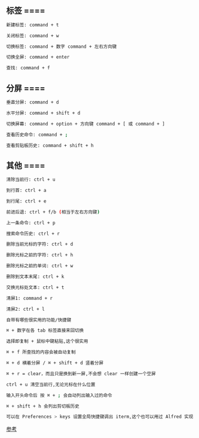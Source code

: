 ## 标签 ====
```bash
新建标签: command + t

关闭标签: command + w

切换标签: command + 数字 command + 左右方向键

切换全屏: command + enter

查找: command + f
```

## 分屏 ====
```bash
垂直分屏: command + d

水平分屏: command + shift + d

切换屏幕: command + option + 方向键 command + [ 或 command + ]

查看历史命令: command + ;

查看剪贴板历史: command + shift + h
```

## 其他 ====
```bash
清除当前行: ctrl + u

到行首: ctrl + a

到行尾: ctrl + e

前进后退: ctrl + f/b (相当于左右方向键)

上一条命令: ctrl + p

搜索命令历史: ctrl + r

删除当前光标的字符: ctrl + d

删除光标之前的字符: ctrl + h

删除光标之前的单词: ctrl + w

删除到文本末尾: ctrl + k

交换光标处文本: ctrl + t

清屏1: command + r

清屏2: ctrl + l

自带有哪些很实用的功能/快捷键

⌘ + 数字在各 tab 标签直接来回切换

选择即复制 + 鼠标中键粘贴,这个很实用

⌘ + f 所查找的内容会被自动复制

⌘ + d 横着分屏 / ⌘ + shift + d 竖着分屏

⌘ + r = clear，而且只是换到新一屏,不会想 clear 一样创建一个空屏

ctrl + u 清空当前行,无论光标在什么位置

输入开头命令后 按 ⌘ + ; 会自动列出输入过的命令

⌘ + shift + h 会列出剪切板历史

可以在 Preferences > keys 设置全局快捷键调出 iterm,这个也可以用过 Alfred 实现
```

[参考](https://cnbin.github.io/blog/2015/06/20/iterm2-kuai-jie-jian-da-quan/)